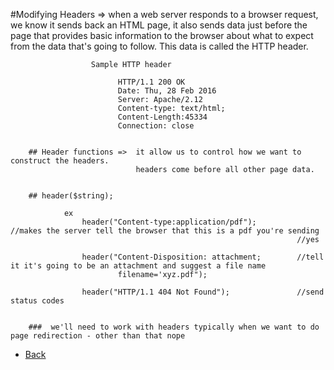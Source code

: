 #Modifying Headers => when a web server responds to a browser request, we know it sends back an HTML page,
					  it also sends data just before the page that provides basic information to the
					  browser about what to expect from the data that's going to follow.
					  This data is called the HTTP header.

					  Sample HTTP header

					  		HTTP/1.1 200 OK
					  		Date: Thu, 28 Feb 2016
					  		Server: Apache/2.12
					  		Content-type: text/html;
					  		Content-Length:45334
					  		Connection: close


		## Header functions =>	it allow us to control how we want to construct the headers.
								headers come before all other page data.


		## header($string);

				ex
					header("Content-type:application/pdf");			//makes the server tell the browser that this is a pdf you're sending
																	//yes

					header("Content-Disposition: attachment;		//tell it it's going to be an attachment and suggest a file name
							filename='xyz.pdf");

					header("HTTP/1.1 404 Not Found");				//send status codes


		###  we'll need to work with headers typically when we want to do page redirection - other than that nope



*   [Back](https://github.com/stefan22/phpIntro)
					
